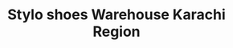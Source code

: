 ---
title: "Stylo shoes Warehouse Karachi Region"
url: /karachi/stylo-shoes-warehouse-karachi-region/
shop: wholesale
---